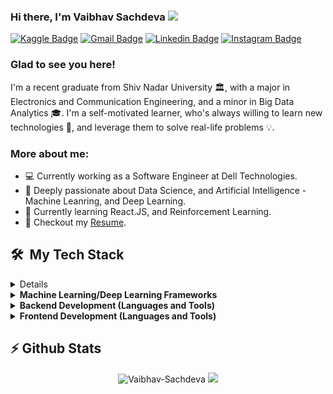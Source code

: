 ### Hi there, I'm Vaibhav Sachdeva</a> <img src="https://media.giphy.com/media/hvRJCLFzcasrR4ia7z/giphy.gif" width="25px">
[![Kaggle Badge](https://img.shields.io/badge/Kaggle-20BEFF?style=flat-square&logo=Kaggle&logoColor=white)](https://www.kaggle.com/Vaibhav021099)
[![Gmail Badge](https://img.shields.io/badge/Gmail-red?style=flat-square&logo=Gmail&logoColor=white&link=mailto:manumanoj0010@gmail.com)](mailto:vaibhavsachdeva021099@gmail.com)
[![Linkedin Badge](https://img.shields.io/badge/-LinkedIn-0e76a8?style=flat-square&logo=Linkedin&logoColor=white)](https://www.linkedin.com/in/vaibhav-sachdeva-814332139/)
[![Instagram Badge](https://img.shields.io/badge/-Instagram-e4405f?style=flat-square&logo=Instagram&logoColor=white)](https://www.instagram.com/vaibhav_sachdeva007/)

### Glad to see you here! &nbsp;

I'm a recent graduate from Shiv Nadar University 🏛, with a major in Electronics and Communication Engineering, and a minor in Big Data Analytics 🎓. I'm a self-motivated learner, who's always willing to learn new technologies 👀, and leverage them to solve real-life problems 💡.

### More about me:

- 💻 Currently working as a Software Engineer at Dell Technologies. 
- 🚀 Deeply passionate about Data Science, and Artificial Intelligence - Machine Leanring, and Deep Learning. 
- 🌱 Currently learning React.JS, and Reinforcement Learning.
- 📝 Checkout my [Resume](https://drive.google.com/file/d/10Z14WHmnEBl4_X8B0cHDQeYR09sjMsJ8/view?usp=sharing).

<h2> 🛠 &nbsp;My Tech Stack</h2>

<details>
<span><img src="https://cdn.jsdelivr.net/gh/devicons/devicon@latest/icons/python/python-plain.svg" width="30px"></span>&nbsp;
<span><img src="https://cdn.jsdelivr.net/gh/devicons/devicon@latest/icons/cplusplus/cplusplus-plain.svg" width="30px"></span>&nbsp;
<span><img src="https://cdn.jsdelivr.net/gh/devicons/devicon@latest/icons/c/c-original.svg" width="30px"></span>&nbsp;
<span><img src="https://cdn.jsdelivr.net/gh/devicons/devicon@latest/icons/matlab/matlab-original.svg" width="30px"></span>&nbsp;
<span><img src="https://cdn.jsdelivr.net/gh/devicons/devicon@latest/icons/r/r-original.svg" width="30px"></span>&nbsp;
</details>
 
 <!-- <span><img src="https://cdn.jsdelivr.net/gh/devicons/devicon@latest/icons/r/r-original.svg" width="30px"></span>&nbsp;
<summary><b>Programming Languages</b></summary>
 <span><img src="Images/Python.png" alt="python" width="30px"/></span>&nbsp 
 <img src="Images/C++.png" alt="python" width="40" height="40"/>&nbsp
 <img src="Images/C.png" alt="C" width="40" height="40"/>&nbsp
 <span><img src="Images/Matlab.png" alt="matlab" width="30px"/></span>&nbsp
 <span><img src="Images/R.png" alt="R" width="30px"/></span>
</details> -->

<details>	
 <summary><b>Machine Learning/Deep Learning Frameworks</b></summary>
 <img src="Images/TF.png" alt="TF" width="30" height="30"/> &nbsp
 <img src="Images/Keras.png" alt="Keras" width="30" height="30"/> &nbsp
 <img src="Images/SK.png" alt="SC" width="50" height="30"/>
</details>

<details>	
 <summary><b>Backend Development (Languages and Tools)</b></summary>
 <img src="Images/MySQL.png" alt="TF" width="40" height="35"/> 
 <img src="Images/Prometheus.png" alt="Keras" width="35" height="35"/> 
 <img src="Images/Elasticsearch.png" alt="Keras" width="35" height="30"/> 
 <img src="Images/Firebase.png" alt="SC" width="45" height="50"/>
 <img src="Images/nodejs.png" alt="SC" width="45" height="45"/> 
 <img src="Images/MongoDB.png" alt="Keras" width="35" height="50"/> 
</details>

<details>	
 <summary><b>Frontend Development (Languages and Tools)</b></summary>
 <img src="Images/html.png" alt="TF" width="40" height="40"/> 
 <img src="Images/css.png" alt="Keras" width="40" height="40"/>
 <img src="Images/Grafana.png" alt="TF" width="35" height="35"/> 
</details>

<h2>⚡&nbsp;Github Stats</h2>
<p align = "center">
<img height="180em" src="https://github-readme-stats.vercel.app/api?username=Vaibhav-Sachdeva&show_icons=true&locale=en&hide_border=true" alt="Vaibhav-Sachdeva"/>
<img height="180em" src = "https://github-readme-stats.vercel.app/api/top-langs/?username=Vaibhav-Sachdeva&langs_count=8&hide_border=true">
</p>
